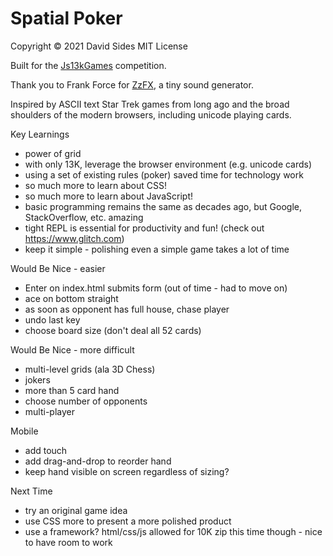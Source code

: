 # Spatial Poker

Copyright © 2021 David Sides
MIT License

Built for the [Js13kGames](https://js13kgames.com) competition.

Thank you to Frank Force for [ZzFX](https://killedbyapixel.github.io/ZzFX/), a tiny sound generator.

Inspired by ASCII text Star Trek games from long ago and the broad shoulders of the modern browsers, including unicode playing cards.

Key Learnings
- power of grid
- with only 13K, leverage the browser environment (e.g. unicode cards)
- using a set of existing rules (poker) saved time for technology work
- so much more to learn about CSS!
- so much more to learn about JavaScript!
- basic programming remains the same as decades ago, but Google, StackOverflow, etc. amazing
- tight REPL is essential for productivity and fun! (check out https://www.glitch.com)
- keep it simple - polishing even a simple game takes a lot of time

Would Be Nice - easier
- Enter on index.html submits form (out of time - had to move on)
- ace on bottom straight
- as soon as opponent has full house, chase player
- undo last key
- choose board size (don't deal all 52 cards)

Would Be Nice - more difficult
- multi-level grids (ala 3D Chess)
- jokers
- more than 5 card hand
- choose number of opponents
- multi-player

Mobile
- add touch
- add drag-and-drop to reorder hand
- keep hand visible on screen regardless of sizing?

Next Time
- try an original game idea
- use CSS more to present a more polished product
- use a framework? html/css/js allowed for 10K zip this time though - nice to have room to work